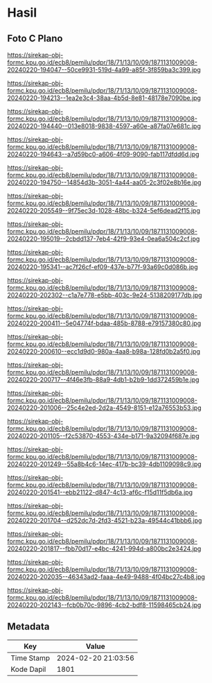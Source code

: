 # Hasil

## Foto C Plano

https://sirekap-obj-formc.kpu.go.id/ecb8/pemilu/pdpr/18/71/13/10/09/1871131009008-20240220-194047--50ce9931-519d-4a99-a85f-3f859ba3c399.jpg

https://sirekap-obj-formc.kpu.go.id/ecb8/pemilu/pdpr/18/71/13/10/09/1871131009008-20240220-194213--1ea2e3c4-38aa-4b5d-8e81-48178e7090be.jpg

https://sirekap-obj-formc.kpu.go.id/ecb8/pemilu/pdpr/18/71/13/10/09/1871131009008-20240220-194440--013e8018-9838-4597-a60e-a87fa07e681c.jpg

https://sirekap-obj-formc.kpu.go.id/ecb8/pemilu/pdpr/18/71/13/10/09/1871131009008-20240220-194643--a7d59bc0-a606-4f09-9090-fab117dfdd6d.jpg

https://sirekap-obj-formc.kpu.go.id/ecb8/pemilu/pdpr/18/71/13/10/09/1871131009008-20240220-194750--14854d3b-3051-4a44-aa05-2c3f02e8b16e.jpg

https://sirekap-obj-formc.kpu.go.id/ecb8/pemilu/pdpr/18/71/13/10/09/1871131009008-20240220-205549--9f75ec3d-1028-48bc-b324-5ef6dead2f15.jpg

https://sirekap-obj-formc.kpu.go.id/ecb8/pemilu/pdpr/18/71/13/10/09/1871131009008-20240220-195019--2cbdd137-7eb4-42f9-93e4-0ea6a504c2cf.jpg

https://sirekap-obj-formc.kpu.go.id/ecb8/pemilu/pdpr/18/71/13/10/09/1871131009008-20240220-195341--ac7f26cf-ef09-437e-b77f-93a69c0d086b.jpg

https://sirekap-obj-formc.kpu.go.id/ecb8/pemilu/pdpr/18/71/13/10/09/1871131009008-20240220-202302--c1a7e778-e5bb-403c-9e24-5138209177db.jpg

https://sirekap-obj-formc.kpu.go.id/ecb8/pemilu/pdpr/18/71/13/10/09/1871131009008-20240220-200411--5e04774f-bdaa-485b-8788-e79157380c80.jpg

https://sirekap-obj-formc.kpu.go.id/ecb8/pemilu/pdpr/18/71/13/10/09/1871131009008-20240220-200610--ecc1d9d0-980a-4aa8-b98a-128fd0b2a5f0.jpg

https://sirekap-obj-formc.kpu.go.id/ecb8/pemilu/pdpr/18/71/13/10/09/1871131009008-20240220-200717--4f46e3fb-88a9-4db1-b2b9-1dd372459b1e.jpg

https://sirekap-obj-formc.kpu.go.id/ecb8/pemilu/pdpr/18/71/13/10/09/1871131009008-20240220-201006--25c4e2ed-2d2a-4549-8151-e12a76553b53.jpg

https://sirekap-obj-formc.kpu.go.id/ecb8/pemilu/pdpr/18/71/13/10/09/1871131009008-20240220-201105--f2c53870-4553-434e-b171-9a32094f687e.jpg

https://sirekap-obj-formc.kpu.go.id/ecb8/pemilu/pdpr/18/71/13/10/09/1871131009008-20240220-201249--55a8b4c6-14ec-417b-bc39-4db1109098c9.jpg

https://sirekap-obj-formc.kpu.go.id/ecb8/pemilu/pdpr/18/71/13/10/09/1871131009008-20240220-201541--ebb21122-d847-4c13-af6c-f15d11f5db6a.jpg

https://sirekap-obj-formc.kpu.go.id/ecb8/pemilu/pdpr/18/71/13/10/09/1871131009008-20240220-201704--d252dc7d-2fd3-4521-b23a-49544c41bbb6.jpg

https://sirekap-obj-formc.kpu.go.id/ecb8/pemilu/pdpr/18/71/13/10/09/1871131009008-20240220-201817--fbb70d17-e4bc-4241-994d-a800bc2e3424.jpg

https://sirekap-obj-formc.kpu.go.id/ecb8/pemilu/pdpr/18/71/13/10/09/1871131009008-20240220-202035--46343ad2-faaa-4e49-9488-4f04bc27c4b8.jpg

https://sirekap-obj-formc.kpu.go.id/ecb8/pemilu/pdpr/18/71/13/10/09/1871131009008-20240220-202143--fcb0b70c-9896-4cb2-bdf8-11598465cb24.jpg


## Metadata

| Key        | Value               |
| ---------- | ------------------- |
| Time Stamp | 2024-02-20 21:03:56 |
| Kode Dapil | 1801                |



